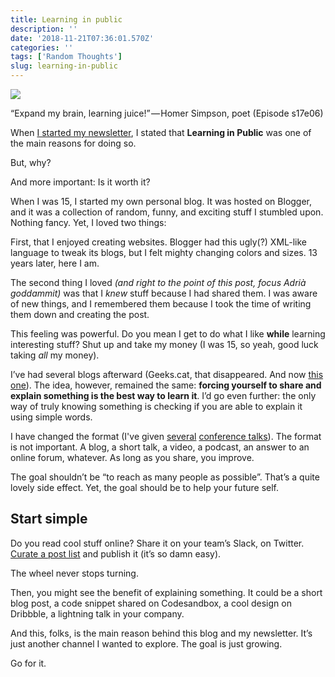 ```yaml
---
title: Learning in public
description: ''
date: '2018-11-21T07:36:01.570Z'
categories: ''
tags: ['Random Thoughts']
slug: learning-in-public
---
```


![](https://cdn-images-1.medium.com/max/800/1*xP8iNQA1JaE2wZpdxXs_Ww.png)

“Expand my brain, learning juice!” — Homer Simpson, poet (Episode s17e06)

When [I started my newsletter](https://buttondown.email/afontcu), I stated that **Learning in Public** was one of the main reasons for doing so.

But, why?

And more important: Is it worth it?

When I was 15, I started my own personal blog. It was hosted on Blogger, and it was a collection of random, funny, and exciting stuff I stumbled upon. Nothing fancy. Yet, I loved two things:

First, that I enjoyed creating websites. Blogger had this ugly(?) XML-like language to tweak its blogs, but I felt mighty changing colors and sizes. 13 years later, here I am.

The second thing I loved _(and right to the point of this post, focus Adrià goddammit)_ was that I _knew_ stuff because I had shared them. I was aware of new things, and I remembered them because I took the time of writing them down and creating the post.

This feeling was powerful. Do you mean I get to do what I like **while** learning interesting stuff? Shut up and take my money (I was 15, so yeah, good luck taking _all_ my money).

I’ve had several blogs afterward (Geeks.cat, that disappeared. And now [this one](https://afontcu.dev)). The idea, however, remained the same: **forcing yourself to share and explain something is the best way to learn it**. I’d go even further: the only way of truly knowing something is checking if you are able to explain it using simple words.

I have changed the format (I've given [several](https://www.youtube.com/watch?v=Lbz-S_jILD8) [conference talks](https://www.youtube.com/watch?v=jNI8rZ4l-5Q)). The format is not important. A blog, a short talk, a video, a podcast, an answer to an online forum, whatever. As long as you share, you improve.

The goal shouldn’t be “to reach as many people as possible”. That’s a quite lovely side effect. Yet, the goal should be to help your future self.

## Start simple

Do you read cool stuff online? Share it on your team’s Slack, on Twitter. [Curate a post list](https://calidae.blog/tagged/food-for-thought) and publish it (it’s so damn easy).

The wheel never stops turning.

Then, you might see the benefit of explaining something. It could be a short blog post, a code snippet shared on Codesandbox, a cool design on Dribbble, a lightning talk in your company.

And this, folks, is the main reason behind this blog and my newsletter. It’s just another channel I wanted to explore. The goal is just growing.

Go for it.
